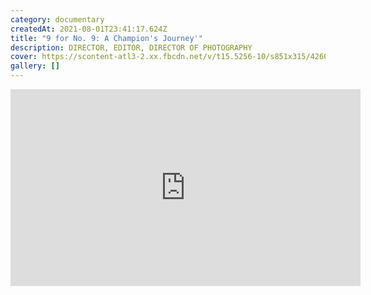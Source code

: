 ```yaml
---
category: documentary
createdAt: 2021-08-01T23:41:17.624Z
title: "9 for No. 9: A Champion's Journey'"
description: DIRECTOR, EDITOR, DIRECTOR OF PHOTOGRAPHY
cover: https://scontent-atl3-2.xx.fbcdn.net/v/t15.5256-10/s851x315/42607362_933369973522709_8176509655791435776_n.jpg?_nc_cat=104&ccb=1-3&_nc_sid=08861d&_nc_ohc=HeK_cuzuqrEAX9L0XGL&_nc_ht=scontent-atl3-2.xx&edm=AGo2L-IEAAAA&oh=d425b1fc7e494bbb404e2150996601a4&oe=610BAFDE
gallery: []
---
```

<div class="video-container"><iframe src="https://www.facebook.com/plugins/video.php?href=https%3A%2F%2Fwww.facebook.com%2Fneworleanssaints%2Fvideos%2F933370020189371%2F&show_text=0&width=560" width="560" height="315" style="border:none;overflow:hidden" scrolling="no" frameborder="0" allowfullscreen="true" allow="autoplay; clipboard-write; encrypted-media; picture-in-picture; web-share" allowFullScreen="true"></iframe></div>